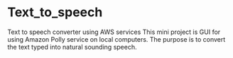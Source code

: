 # Text_to_speech
Text to speech converter using AWS services
This mini project is GUI for using Amazon Polly service on local computers.
The purpose is to convert the text typed into natural sounding speech.
